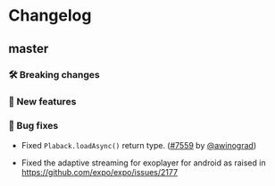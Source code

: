 # Changelog

## master

### 🛠 Breaking changes

### 🎉 New features

### 🐛 Bug fixes

- Fixed `Plaback.loadAsync()` return type. ([#7559](https://github.com/expo/expo/pull/7559) by [@awinograd](https://github.com/awinograd))

- Fixed the adaptive streaming for exoplayer for android as raised in https://github.com/expo/expo/issues/2177
